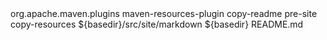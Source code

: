 <plugin>
    <groupId>org.apache.maven.plugins</groupId>
    <artifactId>maven-resources-plugin</artifactId>
    <executions>
        <execution>
            <!-- Copy the readme file to the site source files so that a page is generated from it. -->
            <id>copy-readme</id>
            <phase>pre-site</phase>
            <goals>
                <goal>copy-resources</goal>
            </goals>
            <configuration>
                <outputDirectory>${basedir}/src/site/markdown</outputDirectory>
                <resources>
                    <resource>
                        <directory>${basedir}</directory>
                        <includes>
                            <include>README.md</include>
                        </includes>
                    </resource>
                </resources>
            </configuration>
        </execution>
    </executions>
</plugin>